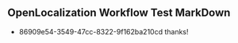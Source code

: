 ## OpenLocalization Workflow Test MarkDown
* 86909e54-3549-47cc-8322-9f162ba210cd thanks!

<!--HONumber=Jul16_HO5-->


